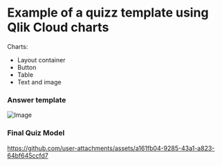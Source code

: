 # Example of a quizz template using Qlik Cloud charts

Charts:
- Layout container
- Button
- Table
- Text and image

### Answer template

![Image](https://github.com/user-attachments/assets/cff439f9-4edc-4f85-b33d-f700f43f0fc1)

### Final Quiz Model

https://github.com/user-attachments/assets/a161fb04-9285-43a1-a823-64bf645ccfd7

